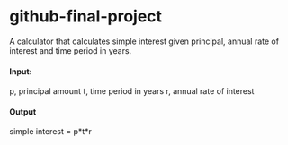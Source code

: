 # github-final-project

A calculator that calculates simple interest given principal, annual rate of interest and time period in years.
#### Input:
   p, principal amount
   t, time period in years
   r, annual rate of interest
#### Output
   simple interest = p\*t\*r
